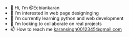 - 👋 Hi, I’m @Ecbiankaran
- 👀 I’m interested in web page designinging
- 🌱 I’m currently learning python and web development
- 💞️ I’m looking to collaborate on real projects
- 📫 How to reach me karansingh0012345@gmail.com

<!---
Ecbiankaran/Ecbiankaran is a ✨ special ✨ repository because its `README.md` (this file) appears on your GitHub profile.
You can click the Preview link to take a look at your changes.
--->
